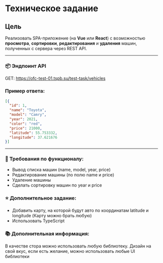# Техническое задание

## Цель

Реализовать SPA-приложение (на **Vue** или **React**) с возможностью **просмотра**, **сортировки**, **редактирования** и **удаления** машин, полученных с сервера через REST API.

---

### 📦 Эндпоинт API
GET: https://ofc-test-01.tspb.su/test-task/vehicles

### Пример ответа:

```json
[{
  "id": 1,
  "name": "Toyota",
  "model": "Camry",
  "year": 2021,
  "color": "red",
  "price": 21000,
  "latitude": 55.753332,
  "longitude": 37.621676
}]
```
---

### 🔧 Требования по функционалу:
* Вывод списка машин (name, model, year, price)
* Редактирование машины (по полю name и price)
* Удаление машины
* Сделать сортировку машин по year и price

### ⭐ Дополнительное задание:
* Добавить карту, на которой будут авто по координатам latitude и longitude (Карту можно брать любую)
* Использовать TypeScript

### 📚 Дополнительная информация:
В качестве стора можно использовать любую библиотеку. Дизайн на свой вкус, если есть желание, можно использовать любые UI библиотеки
